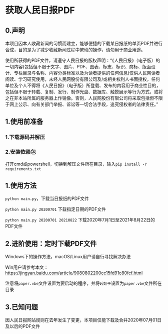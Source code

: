 # 获取人民日报PDF

## 0.声明

本项目因本人收藏新闻的习惯而建立，能够便捷的下载某日报纸的单页PDF并进行合成，目的是为了减少收藏新闻过程中繁琐的操作，请勿用于商业用途。

使用所获得的PDF文件，请遵守人民日报的版权声明：“《人民日报》（电子版）的一切内容(包括但不限于文字、图片、PDF、图表、标志、标识、商标、版面设计、专栏目录与名称、内容分类标准以及为读者提供的任何信息)仅供人民网读者阅读、学习研究使用，未经人民网股份有限公司及/或相关权利人书面授权，任何单位及个人不得将《人民日报》（电子版）所登载、发布的内容用于商业性目的，包括但不限于转载、复制、发行、制作光盘、数据库、触摸展示等行为方式，或将之在非本站所属的服务器上作镜像。否则，人民网股份有限公司将采取包括但不限于网上公示、向有关部门举报、诉讼等一切合法手段，追究侵权者的法律责任。”

## 1.使用前准备

### 1.下载源码并解压

### 2.安装依赖包

打开cmd或powershell，切换到解压文件所在目录，输入`pip install -r requirements.txt`

## 1.使用方法

`python main.py`，下载当日报纸的PDF文件

`python main.py 20200701` 下载指定日期的PDF文件

`python main.py 20200701 20210822` 下载2020年7月1日至2021年8月22日的PDF文件

## 2.进阶使用：定时下载PDF文件

Windows下的操作方法，macOS/Linux用户请自行寻找解决办法

Win用户请参考本文：https://jingyan.baidu.com/article/9080802200cc15fd91c80fcf.html

注意将`paper.vbe`文件设置为要启动的程序，并将`起始于`设置为`paper.vbe`文件所在目录

## 3.已知问题

因人民日报网站规则在去年发生了变更，本项目仅能下载及合并2020年07月01日及以后的PDF文件
